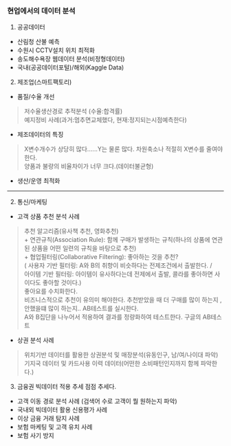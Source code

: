 ### 현업에서의 데이터 분석
1. 공공데이터
- 산림청 산불 예측
- 수원시 CCTV설치 위치 최적화
- 송도해수욕장 웹데이터 분석(비정형데이터)
- 국내(공공데이터포털)/해외(Kaggle Data)
2. 제조업(스마트팩토리)
- 품질/수율 개선
> 저수율생산경로 추적분석 (수율:합격률)  
> 예지정비 사례(과거:멈추면교체했다, 현재:정지되는시점예측한다)
- 제조데이터의 특징
> X변수개수가 상당히 많다......Y는 물론 많다. 차원축소나 적절히 X변수를 줄여야 한다.  
> 양품과 불량의 비율차이가 너무 크다.(데이터불균형)
- 생산/운영 최적화
-------------------------------------
2. 통신/마케팅
- 고객 상품 추천 분석 사례
> 추천 알고리즘(유사책 추천, 영화추천)  
    + 연관규칙(Association Rule): 함께 구매가 발생하는 규칙(하나의 상품에 연관된 상품을 어떤 일련의 규칙을 바탕으로 추천)  
    + 협업필터링(Collaborative Filtering): 좋아하는 것을 추천?  
( 사용자 기반 필터링: A와 B의 취향이 비슷하다는 전제조건에서 출발한다. /  
아이템 기반 필터링: 아이템이 유사하다는데 전제에서 출발, 콜라를 좋아하면 사이다도 좋아할 것이다.)    
> 좋아요를 수치화한다.    
> 비즈니스적으로 추천이 유의미 해야한다. 추천받았을 때 더 구매를 많이 하는지 , 안했을떄 많이   하는지.. AB테스트를 실시한다.   
A와 B집단을 나누어서 적용하여 결과를 정량화하여 테스트한다. 구글의 AB테스트  

- 상권 분석 사례
> 위치기반 데이터를 활용한 상권분석 및 매장분석(유동인구, 남/여/나이대 파악)  
> 기지국 데이터 및 카드사용 이력 데이터(어떤한 소비패턴인지까지 함께 파악한다.)  

3. 금융권 빅데이터 적용 추세
점점 추세다.
- 고객 이동 경로 분석 사례
(검색어 수로 고객이 뭘 원하는지 파악)
- 국내외 빅데이터 활용 신용평가 사례
- 이상 금융 거래 탐지 사례
- 보험 마케팅 및 고객 유치 사례
- 보험 사기 방지